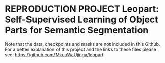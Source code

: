 # REPRODUCTION PROJECT Leopart: Self-Supervised Learning of Object Parts for Semantic Segmentation

Note that the data, checkpoints and masks are not included in this Github. For a better explanation of this project and the links to these files please see: https://github.com/MkuuWaUjinga/leopart

